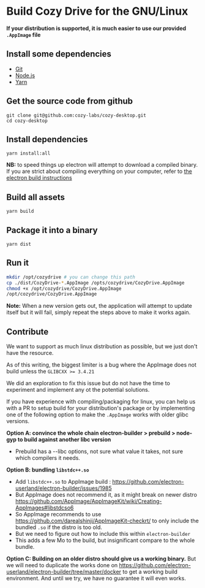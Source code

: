 # Build Cozy Drive for the GNU/Linux

**If your distribution is supported, it is much  easier to use our provided `.AppImage` file**

## Install some dependencies

- [Git](https://git-scm.com/)
- [Node.js](https://nodejs.org/)
- [Yarn](https://yarnpkg.com/)

## Get the source code from github

```
git clone git@github.com:cozy-labs/cozy-desktop.git
cd cozy-desktop
```

## Install dependencies

```
yarn install:all
```


**NB:** to speed things up electron will attempt to download a compiled binary. If you are strict about compiling everything on your computer, refer to [the electron build instructions]( https://github.com/electron/electron/blob/master/docs/development/build-instructions-linux.md#build-instructions-linux)

## Build all assets

```
yarn build
```

## Package it into a binary
```
yarn dist
```

## Run it
```bash
mkdir /opt/cozydrive # you can change this path
cp ./dist/CozyDrive-*.AppImage /opts/cozydrive/CozyDrive.AppImage
chmod +x /opt/cozydrive/CozyDrive.AppImage
/opt/cozydrive/CozyDrive.AppImage
```

**Note:** When a new version gets out, the application will attempt to update itself but it will fail, simply repeat the steps above to make it works again.


## Contribute

We want to support as much linux distribution as possible, but we just don't have the resource.

As of this writing, the biggest limiter is a bug where the AppImage does not build unless the `GLIBCXX >= 3.4.21`

We did an exploration to fix this issue but do not have the time to experiment and implement any ot the potential solutions.

If you have experience with compiling/packaging for linux, you can help us with a PR to setup build for your distribution's package or by implementing one of the following option to make the `.AppImage` works with older glibc versions.

**Option A: convince the whole chain electron-builder > prebuild > node-gyp to build against another libc version**

- Prebuild has a --libc options, not sure what value it takes, not sure which compilers it needs.

**Option B: bundling `libstdc++.so`**
- Add `libstdc++.so` to AppImage build : https://github.com/electron-userland/electron-builder/issues/1985
- But AppImage does not recommend it, as it might break on newer distro https://github.com/AppImage/AppImageKit/wiki/Creating-AppImages#libstdcso6
- So AppImage recommends to use https://github.com/darealshinji/AppImageKit-checkrt/ to only include the bundled `.so` if the distro is too old.
- But we need to figure out how to include this within `electron-builder`
- This adds a few Mo to the build, but insignificant compare to the whole bundle.

**Option C: Building on an older distro should give us a working binary.**
But we will need to duplicate the works done on https://github.com/electron-userland/electron-builder/tree/master/docker to get a working build environment. And until we try, we have no guarantee it will even works.
